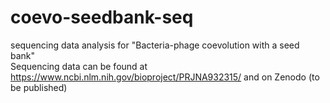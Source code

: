 # coevo-seedbank-seq
sequencing data analysis for "Bacteria-phage coevolution with a seed bank"  
Sequencing data can be found at https://www.ncbi.nlm.nih.gov/bioproject/PRJNA932315/ and on Zenodo (to be published)
